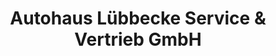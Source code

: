 ---
title: "Autohaus Lübbecke Service & Vertrieb GmbH"
url: /luebbecke/autohaus-luebbecke-service-und-vertrieb-gmbh/
shop: Autohaus
---